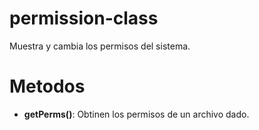 permission-class
================

Muestra y cambia los permisos del sistema.

Metodos
=======

* **getPerms()**: Obtinen los permisos de un archivo dado.
